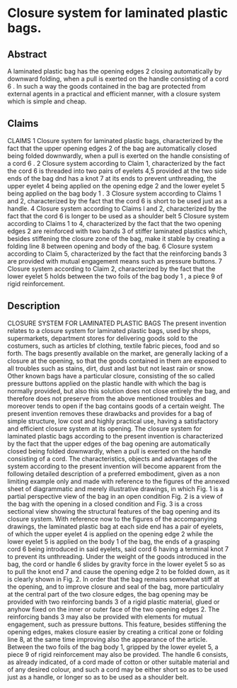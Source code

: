 # Closure system for laminated plastic bags.

## Abstract
A laminated plastic bag has the opening edges 2 closing automatically by downward folding, when a pull is exerted on the handle consisting of a cord 6 . In such a way the goods contained in the bag are protected from external agents in a practical and efficient manner, with a closure system which is simple and cheap.

## Claims
CLAIMS 1 Closure system for laminated plastic bags, characterized by the fact that the upper opening edges 2 of the bag are automatically closed being folded downwardly, when a pull is exerted on the handle consisting of a cord 6 . 2 Closure system according to Claim 1, characterized by the fact the cord 6 is threaded into two pairs of eyelets 4,5 provided at the two side ends of the bag dnd has a knot 7 at its ends to prevent unthreading, the upper eyelet 4 being applied on the opening edge 2 and the lower eyelet 5 being applied on the bag body 1 . 3 Closure system according to Claims 1 and 2, characterized by the fact that the cord 6 is short to be used just as a handle. 4 Closure system according to Claims l and 2, characterized by the fact that the cord 6 is longer to be used as a shoulder belt 5 Closure system according to Claims 1 to 4, characterized by the fact that the two opening edges 2 are reinforced with two bands 3 of stiffer laminated plastics which, besides stiffening the closure zone of the bag, make it stable by creating a folding line 8 between opening and body of the bag. 6 Closure system according to Claim 5, characterized by the fact that the reinforcing bands 3 are provided with mutual engagement means such as pressure buttons. 7 Closure system according to Claim 2, characterized by the fact that the lower eyelet 5 holds between the two foils of the bag body 1 , a piece 9 of rigid reinforcement.

## Description
CLOSURE SYSTEM FOR LAMINATED PLASTIC BAGS The present invention relates to a closure system for laminated plastic bags, used by shops, supermarkets, department stores for delivering goods sold to the costumers, such as articles bf clothing, textile fabric pieces, food and so forth. The bags presently available on the market, are generally lacking of a closure at the opening, so that the goods contained in them are exposed to all troubles such as stains, dirt, dust and last but not least rain or snow. Other known bags have a particular closure, consisting of the so called pressure buttons applied on the plastic handle with which the bag is normally provided, but also this solution does not close entirely the bag, and therefore does not preserve from the above mentioned troubles and moreover tends to open if the bag contains goods of a certain weight. The present invention removes these drawbacks and provides for a bag of simple structure, low cost and highly practical use, having a satisfactory and efficient closure system at its opening. The closure system for laminated plastic bags according to the present invention is characterized by the fact that the upper edges of the bag opening are automatically closed being folded downwardly, when a pull is exerted on the handle consisting of a cord. The characteristics, objects and advantages of the system according to the present invention will become apparent from the following detailed description of a preferred embodiment, given as a non limiting example only and made with reference to the figures of the annexed sheet of diagrammatic and merely illustrative drawings, in which Fig. 1 is a partial perspective view of the bag in an open condition Fig. 2 is a view of the bag with the opening in a closed condition and Fig. 3 is a cross sectional view showing the structural features of the bag opening and its closure system. With reference now to the figures of the accompanying drawings, the laminated plastic bag at each side end has a pair of eyelets, of which the upper eyelet 4 is applied on the opening edge 2 while the lower eyelet 5 is applied on the body 1 of the bag, the ends of a grasping cord 6 being introduced in said eyelets, said cord 6 having a terminal knot 7 to prevent its unthreading. Under the weight of the goods introduced in the bag, the cord or handle 6 slides by gravity force in the lower eyelet 5 so as to pull the knot end 7 and cause the opening edge 2 to be folded down, as it is clearly shown in Fig. 2. In order that the bag remains somewhat stiff at the opening, and to improve closure and seal of the bag, more particulalry at the central part of the two closure edges, the bag opening may be provided with two reinforcing bands 3 of a rigid plastic material, glued or anyhow fixed on the inner or outer face of the two opening edges 2. The reinforcing bands 3 may also be provided with elements for mutual engagement, such as pressure buttons. This feature, besides stiffening the opening edges, makes closure easier by creating a critical zone or folding line 8, at the same time improving also the appearance of the article. Between the two foils of the bag body 1, gripped by the lower eyelet 5, a piece 9 of rigid reinforcement may also be provided. The handle 6 consists, as already indicated, of a cord made of cotton or other suitable material and of any desired colour, and such a cord may be either short so as to be used just as a handle, or longer so as to be used as a shoulder belt.